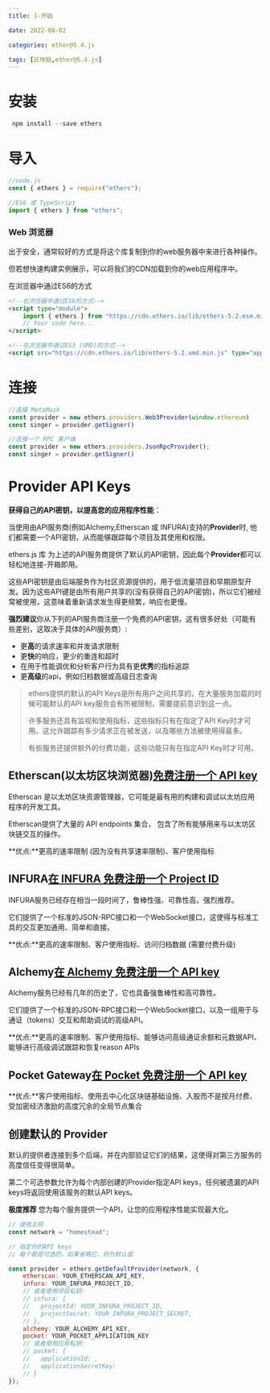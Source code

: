 ```yaml
---
title: 1-开始

date: 2022-08-02	

categories: ether@5.4.js	

tags: [区块链,ether@5.4.js]
---	
```


#  安装

```js
 npm install --save ethers
```

# 导入

```js
//node.js 
const { ethers } = require("ethers");
```

```typescript
//ES6 或 TypeScript
import { ethers } from "ethers";
```

### Web 浏览器

出于安全，通常较好的方式是将这个库复制到你的web服务器中来进行各种操作。

但若想快速构建实例展示，可以将我们的CDN加载到你的web应用程序中。

在浏览器中通过ES6的方式

```html
<!--在浏览器中通过ES6的方式-->
<script type="module">
    import { ethers } from "https://cdn.ethers.io/lib/ethers-5.2.esm.min.js";
    // Your code here...
</script>

<!--在浏览器中通过ES3 (UMD)的方式-->
<script src="https://cdn.ethers.io/lib/ethers-5.2.umd.min.js" type="application/javascript"></script>
```

# 连接

```js
//连接 MetaMask
const provider = new ethers.providers.Web3Provider(window.ethereum)
const singer = provider.getSigner()
```

```js
//连接一个 RPC 客户端
const provider = new ethers.providers.JsonRpcProvider();
const singer = provider.getSigner()
```

# Provider API Keys

**获得自己的API密钥，以提高您的应用程序性能**：

当使用由API服务商(例如Alchemy,Etherscan 或 INFURA)支持的**Provider**时, 他们都需要一个API密钥，从而能够跟踪每个项目及其使用和权限。

ethers.js 库 为上述的API服务商提供了默认的API密钥，因此每个**Provider**都可以轻松地连接-开箱即用。

这些API密钥是由后端服务作为社区资源提供的，用于低流量项目和早期原型开发。因为这些API键是由所有用户共享的(没有获得自己的API密钥)，所以它们被经常被使用，这意味着重新请求发生得更频繁，响应也更慢。

**强烈建议**你从下列的API服务商注册一个免费的API密钥，这有很多好处（可能有些差别，这取决于具体的API服务商）:

- 更**高**的请求速率和并发请求限制
- 更**快**的响应，更少的重连和超时
- 在用于性能调优和分析客户行为具有更**优秀**的指标追踪
- 更**高级**的api，例如归档数据或高级日志查询

> ethers提供的默认的API Keys是所有用户之间共享的，在大量服务加载的时候可能默认的API key服务会有所被限制，需要提前意识到这一点。
>
> 许多服务还具有监视和使用指标，这些指标只有在指定了API Key时才可用。这允许跟踪有多少请求正在被发送，以及哪些方法被使用得最多。
>
> 有些服务还提供额外的付费功能，这些功能只有在指定API Key时才可用。

## Etherscan(以太坊区块浏览器)[免费注册一个 API key](https://etherscan.io/apis)

Etherscan 是以太坊区块资源管理器，它可能是最有用的构建和调试以太坊应用程序的开发工具。

Etherscan提供了大量的 API endpoints 集合， 包含了所有能够用来与以太坊区块链交互的操作。

**优点:**更高的速率限制 (因为没有共享速率限制)、客户使用指标

## INFURA[在 INFURA 免费注册一个 Project ID](https://infura.io/register)

INFURA服务已经存在相当一段时间了，鲁棒性强、可靠性高，强烈推荐。

它们提供了一个标准的JSON-RPC接口和一个WebSocket接口，这使得与标准工具的交互更加通用、简单和直接。

**优点:**更高的速率限制、客户使用指标、访问归档数据 (需要付费升级)

## Alchemy[在 Alchemy 免费注册一个 API key](https://dashboard.alchemyapi.io/signup?referral=55a35117-028e-4b7c-9e47-e275ad0acc6d)

Alchemy服务已经有几年的历史了，它也具备强鲁棒性和高可靠性。

它们提供了一个标准的JSON-RPC接口和一个WebSocket接口，以及一组用于与通证（tokens）交互和帮助调试的高级API。

**优点:**更高的速率限制、客户使用指标、能够访问高级通证余额和元数据API、能够进行高级调试跟踪和恢复reason APIs

## Pocket Gateway[在 Pocket 免费注册一个 API key](https://pokt.network/pocket-gateway-ethereum-mainnet/)

**优点:**客户使用指标、使用去中心化区块链基础设施、入股而不是按月付费、受加密经济激励的高度冗余的全局节点集合

## **创建默认的 Provider**

默认的提供者连接到多个后端，并在内部验证它们的结果，这使得对第三方服务的高度信任变得很简单。

第二个可选参数允许为每个内部创建的Provider指定API keys，任何被遗漏的API keys将返回使用该服务的默认API keys。

**极度推荐** 您为每个服务提供一个API，让您的应用程序性能实现最大化。

```js
// 使用主网
const network = "homestead";

// 指定你的API keys
// 每个都是可选的，如果省略它，则为默认值

const provider = ethers.getDefaultProvider(network, {
    etherscan: YOUR_ETHERSCAN_API_KEY,
    infura: YOUR_INFURA_PROJECT_ID,
    // 或者使用项目私钥:
    // infura: {
    //   projectId: YOUR_INFURA_PROJECT_ID,
    //   projectSecret: YOUR_INFURA_PROJECT_SECRET,
    // },
    alchemy: YOUR_ALCHEMY_API_KEY,
    pocket: YOUR_POCKET_APPLICATION_KEY
    // 或者使用应用私钥:
    // pocket: {
    //   applicationId: ,
    //   applicationSecretKey:
    // }
});
```

